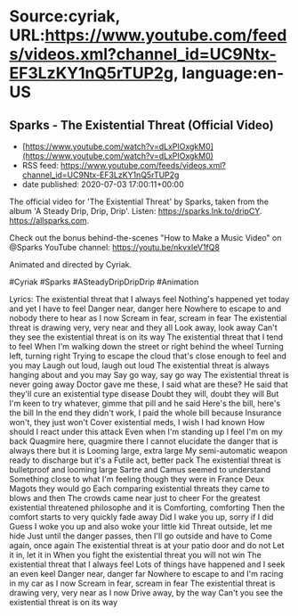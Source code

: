 # Source:cyriak, URL:https://www.youtube.com/feeds/videos.xml?channel_id=UC9Ntx-EF3LzKY1nQ5rTUP2g, language:en-US

## Sparks - The Existential Threat (Official Video)
 - [https://www.youtube.com/watch?v=dLxPIOxgkM0](https://www.youtube.com/watch?v=dLxPIOxgkM0)
 - RSS feed: https://www.youtube.com/feeds/videos.xml?channel_id=UC9Ntx-EF3LzKY1nQ5rTUP2g
 - date published: 2020-07-03 17:00:11+00:00

The official video for 'The Existential Threat' by Sparks, taken from the album 'A Steady Drip, Drip, Drip'. Listen: https://sparks.lnk.to/dripCY. 
https://allsparks.com. 



Check out the bonus behind-the-scenes "How to Make a Music Video" on @Sparks YouTube channel: https://youtu.be/nkvxIeV1fQ8 



Animated and directed by Cyriak.

#Cyriak #Sparks #ASteadyDripDripDrip #Animation 


Lyrics:
The existential threat that I always feel
Nothing's happened yet today and yet I have to feel
Danger near, danger here
Nowhere to escape to and nobody there to hear as I now
Scream in fear, scream in fear
The existential threat is drawing very, very near and they all
Look away, look away
Can't they see the existential threat is on its way
The existential threat that I tend to feel
When I'm walking down the street or right behind the wheel
Turning left, turning right
Trying to escape the cloud that's close enough to feel and you may
Laugh out loud, laugh out loud
The existential threat is always hanging about and you may
Say go way, say go way
The existential threat is never going away
Doctor gave me these, I said what are these?
He said that they'll cure an existential type disease
Doubt they will, doubt they will
But I'm keen to try whatever, gimme that pill and he said
Here's the bill, here's the bill
In the end they didn't work, I paid the whole bill because
Insurance won't, they just won't
Cover existential meds, I wish I had known
How should I react under this attack
Even when I'm standing up I feel I'm on my back
Quagmire here, quagmire there
I cannot elucidate the danger that is always there but it is
Looming large, extra large
My semi-automatic weapon ready to discharge but it's a
Futile act, better pack
The existential threat is bulletproof and looming large
Sartre and Camus seemed to understand
Something close to what I'm feeling though they were in France
Deux Magots they would go
Each comparing existential threats they came to blows and then
The crowds came near just to cheer
For the greatest existential threatened philosophe and it is
Comforting, comforting
Then the comfort starts to very quickly fade away
Did I wake you up, sorry if I did
Guess I woke you up and also woke your little kid
Threat outside, let me hide
Just until the danger passes, then I'll go outside and have to
Come again, once again
The existential threat is at your patio door and do not
Let it in, let it in
When you fight the existential threat you will not win
The existential threat that I always feel
Lots of things have happened and I seek an even keel
Danger near, danger far
Nowhere to escape to and I'm racing in my car as I now
Scream in fear, scream in fear
The existential threat is drawing very, very near as I now
Drive away, by the way
Can't you see the existential threat is on its way

